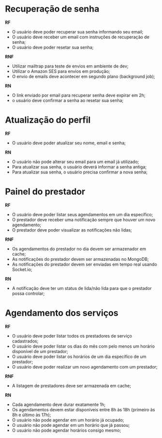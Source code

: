 # Recuperação de senha

**RF**

- O usuário deve poder recuperar sua senha informando seu email;
- O usuário deve receber um email com instruções de recuperação de senha;
- O usuário deve poder resetar sua senha;

**RNF**

- Utilizar mailtrap para teste de envios em ambiente de dev;
- Utilizar o Amazon SES para envios em produção;
- O envio de emails deve acontecer em segundo plano (background job);

**RN**

- O link enviado por email para recuperar senha deve expirar em 2h;
- o usuário deve confirmar a senha ao resetar sua senha;

# Atualização do perfil

**RF**

- O usuário deve poder atualizar seu nome, email e senha;

**RN**

- O usuário não pode alterar seu email para um email já utilizado;
- Para atualizar sua senha, o usuário deverá informar a senha antiga;
- Para atualizar sua senha, o usuário precisa confirmar a nova senha;

# Painel do prestador

**RF**

- O usuário deve poder listar seus agendamentos em um dia específico;
- O prestador deve receber uma notificação sempre que houver um novo agendamento;
- O prestador deve poder visualizar as notificações não lidas;

**RNF**

- Os agendamentos do prestador no dia devem ser armazenador em cache;
- As notificações do prestador devem ser armazenadas no MongoDB;
- As notificações do prestador devem ser enviadas em tempo real usando Socket.io;

**RN**

- A notificação deve ter um status de lida/não lida para que o prestador possa controlar;

# Agendamento dos serviços

**RF**

- O usuário deve poder listar todos os prestadores de serviço cadastrados;
- O usuário deve poder listar os dias do mês com pelo menos um horário disponível de um prestador;
- O usuário deve poder listar os horários de um dia específico de um prestador;
- O usuário deve poder realizar um novo agendamento com um prestador;

**RNF**

- A listagem de prestadores deve ser armazenada em cache;

**RN**

- Cada agendamento deve durar exatamente 1h;
- Os agendamentos devem estar disponíveis entre 8h às 18h (primeiro às 8h e último às 17h);
- O usuário não pode agendar em um horário já ocupado;
- O usuário não pode agendar em um horário que já passou;
- O usuário não pode agendar horários consigo mesmo;
